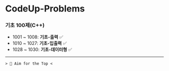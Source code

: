 ﻿# CodeUp-Problems

### 기초 100제(C++)  [<Basic-100>](https://github.com/ParrotMan0128/CodeUp-Problems/tree/e4fe4ec04cee0fdefc945a4fad49ede721f2622a/Basic-100)
+ 1001 ~ 1008: **기초-출력** ✅
+ 1010 ~ 1027: **기초-입출력** ✅
+ 1028 ~ 1030: **기초-데이터형** ✅

---
```
> 💯 Aim for the Top <
```
